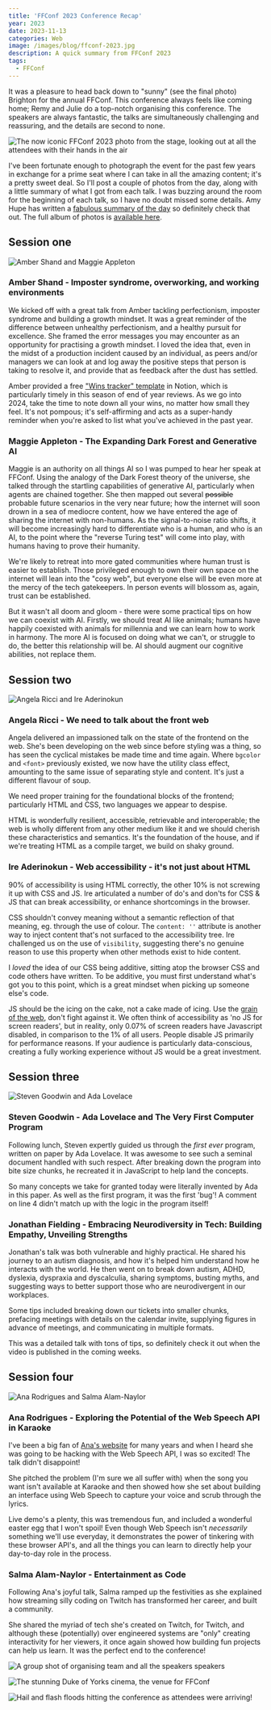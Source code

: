 ```yaml
---
title: 'FFConf 2023 Conference Recap'
year: 2023
date: 2023-11-13
categories: Web
image: /images/blog/ffconf-2023.jpg
description: A quick summary from FFConf 2023
tags:
  - FFConf
---
```


It was a pleasure to head back down to "sunny" (see the final photo) Brighton for the annual FFConf. This conference always feels like coming home; Remy and Julie do a top-notch organising this conference. The speakers are always fantastic, the talks are simultaneously challenging and reassuring, and the details are second to none.

![The now iconic FFConf 2023 photo from the stage, looking out at all the attendees with their hands in the air](/images/blog/ffconf-2023.jpg)

I've been fortunate enough to photograph the event for the past few years in exchange for a prime seat where I can take in all the amazing content; it's a pretty sweet deal. So I'll post a couple of photos from the day, along with a little summary of what I got from each talk. I was buzzing around the room for the beginning of each talk, so I have no doubt missed some details. Amy Hupe has written a [fabulous summary of the day](https://amyhupe.co.uk/articles/ffconf-2023/) so definitely check that out. The full album of photos is [available here](https://www.flickr.com/photos/remysharp/albums/72177720312654713).

## Session one

![Amber Shand and Maggie Appleton](/images/blog/ffconf-session-1.jpg)

### Amber Shand - Imposter syndrome, overworking, and working environments

We kicked off with a great talk from Amber tackling perfectionism, imposter syndrome and building a growth mindset. It was a great reminder of the difference between unhealthy perfectionism, and a healthy pursuit for excellence. She framed the error messages you may encounter as an opportunity for practising a growth mindset. I loved the idea that, even in the midst of a production incident caused by an individual, as peers and/or managers we can look at and log away the positive steps that person is taking to resolve it, and provide that as feedback after the dust has settled.

Amber provided a free ["Wins tracker" template](https://sage-skunk-dbd.notion.site/bb55dc78e44648aca177075c51f2a263?v=f55eb2fb86de451a8dc1d77209007d97) in Notion, which is particularly timely in this season of end of year reviews. As we go into 2024, take the time to note down all your wins, no matter how small they feel. It's not pompous; it's self-affirming and acts as a super-handy reminder when you're asked to list what you've achieved in the past year.


### Maggie Appleton - The Expanding Dark Forest and Generative AI

Maggie is an authority on all things AI so I was pumped to hear her speak at FFConf. Using the analogy of the Dark Forest theory of the universe, she talked through the startling capabilities of generative AI, particularly when agents are chained together. She then mapped out several ~~possible~~ probable future scenarios in the very near future; how the internet will soon drown in a sea of mediocre content, how we have entered the age of sharing the internet with non-humans. As the signal-to-noise ratio shifts, it will become increasingly hard to differentiate who is a human, and who is an AI, to the point where the "reverse Turing test" will come into play, with humans having to prove their humanity.

We're likely to retreat into more gated communities where human trust is easier to establish. Those privileged enough to own their own space on the internet will lean into the "cosy web", but everyone else will be even more at the mercy of the tech gatekeepers. In person events will blossom as, again, trust can be established.

But it wasn't all doom and gloom - there were some practical tips on how we can coexist with AI. Firstly, we should treat AI like animals; humans have happily coexisted with animals for millennia and we can learn how to work in harmony. The more AI is focused on doing what we can't, or struggle to do, the better this relationship will be. AI should augment our cognitive abilities, not replace them. 

## Session two

![Angela Ricci and Ire Aderinokun](/images/blog/ffconf-session-2.jpg)

### Angela Ricci - We need to talk about the front web

Angela delivered an impassioned talk on the state of the frontend on the web. She's been developing on the web since before styling was a thing, so has seen the cyclical mistakes be made time and time again. Where `bgcolor` and `<font>` previously existed, we now have the utility class effect, amounting to the same issue of separating style and content. It's just a different flavour of soup.

We need proper training for the foundational blocks of the frontend; particularly HTML and CSS, two languages we appear to despise.

HTML is wonderfully resilient, accessible, retrievable and interoperable; the web is wholly different from any other medium like it and we should cherish these characteristics and semantics. It's the foundation of the house, and if we're treating HTML as a compile target, we build on shaky ground.

### Ire Aderinokun - Web accessibility - it's not just about HTML

90% of accessibility is using HTML correctly, the other 10% is not screwing it up with CSS and JS. Ire articulated a number of do's and don'ts for CSS & JS that can break accessibility, or enhance shortcomings in the browser.

CSS shouldn't convey meaning without a semantic reflection of that meaning, eg. through the use of colour. The `content: ''` attribute is another way to inject content that's not surfaced to the accessibility tree. Ire challenged us on the use of `visibility`, suggesting there's no genuine reason to use this property when other methods exist to hide content.

I *loved* the idea of our CSS being additive, sitting atop the browser CSS and code others have written. To be additive, you must first understand what's got you to this point, which is a great mindset when picking up someone else's code.

JS should be the icing on the cake, not a cake made of icing. Use the [grain of the web](https://gomakethings.com/the-grain-of-the-web/), don't fight against it. We often think of accessibility as 'no JS for screen readers', but in reality, only 0.07% of screen readers have Javascript disabled, in comparison to the 1% of all users. People disable JS primarily for performance reasons. If your audience is particularly data-conscious, creating a fully working experience without JS would be a great investment.

## Session three

![Steven Goodwin and Ada Lovelace](/images/blog/ffconf-session-3.jpg)

### Steven Goodwin - Ada Lovelace and The Very First Computer Program

Following lunch, Steven expertly guided us through the *first ever* program, written on paper by Ada Lovelace. It was awesome to see such a seminal document handled with such respect. After breaking down the program into bite size chunks, he recreated it in JavaScript to help land the concepts.

So many concepts we take for granted today were literally invented by Ada in this paper. As well as the first program, it was the first 'bug'! A comment on line 4 didn't match up with the logic in the program itself!

### Jonathan Fielding - Embracing Neurodiversity in Tech: Building Empathy, Unveiling Strengths

Jonathan's talk was both vulnerable and highly practical. He shared his journey to an autism diagnosis, and how it's helped him understand how he interacts with the world. He then went on to break down autism, ADHD, dyslexia, dyspraxia and dyscalculia, sharing symptoms, busting myths, and suggesting ways to better support those who are neurodivergent in our workplaces.

Some tips included breaking down our tickets into smaller chunks, prefacing meetings with details on the calendar invite, supplying figures in advance of meetings, and communicating in multiple formats.

This was a detailed talk with tons of tips, so definitely check it out when the video is published in the coming weeks.

## Session four

![Ana Rodrigues and Salma Alam-Naylor](/images/blog/ffconf-session-4.jpg)

### Ana Rodrigues - Exploring the Potential of the Web Speech API in Karaoke

I've been a big fan of [Ana's website](https://ohhelloana.blog/) for many years and when I heard she was going to be hacking with the Web Speech API, I was so excited! The talk didn't disappoint!

She pitched the problem (I'm sure we all suffer with) when the song you want isn't available at Karaoke and then showed how she set about building an interface using Web Speech to capture your voice and scrub through the lyrics.

Live demo's a plenty, this was tremendous fun, and included a wonderful easter egg that I won't spoil! Even though Web Speech isn't *necessarily* something we'll use everyday, it demonstrates the power of tinkering with these browser API's, and all the things you can learn to directly help your day-to-day role in the process.

### Salma Alam-Naylor - Entertainment as Code

Following Ana's joyful talk, Salma ramped up the festivities as she explained how streaming silly coding on Twitch has transformed her career, and built a community.

She shared the myriad of tech she's created on Twitch, for Twitch, and although these (potentially) over engineered systems are "only" creating interactivity for her viewers, it once again showed how building fun projects can help us learn. It was the perfect end to the conference!

![A group shot of organising team and all the speakers speakers](/images/blog/ffconf-2023-organisers.jpg)

![The stunning Duke of Yorks cinema, the venue for FFConf](/images/blog/ffconf-2023-duke-of-yorks.jpg)

![Hail and flash floods hitting the conference as attendees were arriving!](/images/blog/ffconf-2023-flood.jpg)


